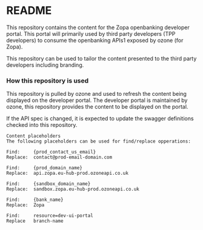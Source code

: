# README #

This repository contains the content for the Zopa openbanking developer portal. This portal
will primarily used by third party developers (TPP developers) to consume the openbanking APIs1
exposed by ozone  (for Zopa).

This repository can be used to tailor the content presented to the third party developers including
branding.
### How this repository is used ###

This repository is pulled by ozone and used to refresh the content being displayed on the developer portal.
The developer portal is maintained by ozone, this repository provides the content to be displayed on the portal.

If the API spec is changed, it is expected to update the swagger definitions checked into this repository.

```
Content placeholders
The following placeholders can be used for find/replace opperations:

Find:     {prod_contact_us_email}
Replace:  contact@prod-email-domain.com

Find:     {prod_domain_name}
Replace:  api.zopa.eu-hub-prod.ozoneapi.co.uk

Find:     {sandbox_domain_name}
Replace:  sandbox.zopa.eu-hub-prod.ozoneapi.co.uk

Find:     {bank_name}
Replace:  Zopa

Find:     resource=dev-ui-portal
Replace   branch-name

```
